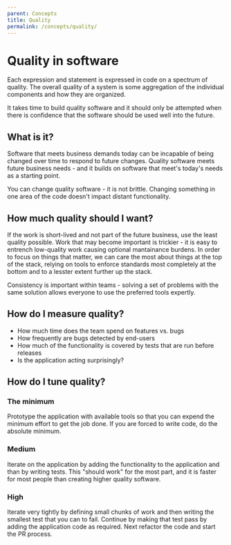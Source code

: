 ```yaml
---
parent: Concepts
title: Quality
permalink: /concepts/quality/
---
```


# Quality in software

Each expression and statement is expressed in code on a spectrum of quality. The overall quality of a system is some aggregation of the individual components and how they are organized.

It takes time to build quality software and it should only be attempted when there is confidence that the software should be used well into the future.

## What is it?

Software that meets business demands today can be incapable of being changed over time to respond to future changes. Quality software meets future business needs - and it builds on software that meet's today's needs as a starting point.

You can change quality software - it is not brittle. Changing something in one area of the code doesn't impact distant functionality.

## How much quality should I want?

If the work is short-lived and not part of the future business, use the least quality possible. Work that may become important is trickier - it is easy to entrench low-quality work causing optional mantainance burdens.
In order to focus on things that matter, we can care the most about things at the top of the stack, relying on tools to enforce standards most completely at the bottom and to a lesster extent further up the stack.

Consistency is important within teams - solving a set of problems with the same solution allows everyone to use the preferred tools expertly.

## How do I measure quality?

 - How much time does the team spend on features vs. bugs
 - How frequently are bugs detected by end-users
 - How much of the functionality is covered by tests that are run before releases
 - Is the application acting surprisingly?

## How do I tune quality?

### The minimum

Prototype the application with available tools so that you can expend the minimum effort to get the job done. If you are forced to write code, do the absolute minimum.

### Medium

Iterate on the application by adding the functionality to the application and than by writing tests. This "should work" for the most part, and it is faster for most people than creating higher quality software.

### High

Iterate very tightly by defining small chunks of work and then writing the smallest test that you can to fail. Continue by making that test pass by adding the application code as required. Next refactor the code and start the PR process.
